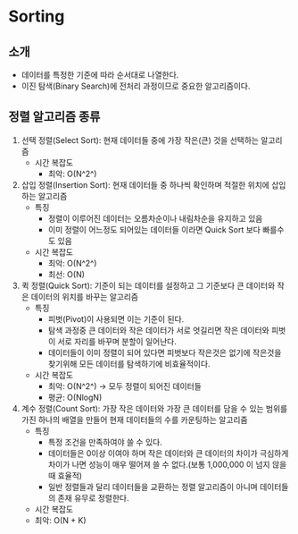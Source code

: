 # Sorting

## 소개
- 데이터를 특정한 기준에 따라 순서대로 나열한다.
- 이진 탐색(Binary Search)에 전처리 과정이므로 중요한 알고리즘이다.

## 정렬 알고리즘 종류
1. 선택 정렬(Select Sort): 현재 데이터들 중에 가장 작은(큰) 것을 선택하는 알고리즘
    - 시간 복잡도
        - 최악: O(N^2^)
2. 삽입 정렬(Insertion Sort): 현재 데이터들 중 하나씩 확인하며 적절한 위치에 삽입하는 알고리즘
    - 특징
        - 정렬이 이루어진 데이터는 오름차순이나 내림차순을 유지하고 있음
        - 이미 정렬이 어느정도 되어있는 데이터들 이라면 Quick Sort 보다 빠를수도 있음
    - 시간 복잡도
        - 최악: O(N^2^)
        - 최선: O(N)
3. 퀵 정렬(Quick Sort): 기준이 되는 데이터를 설정하고 그 기준보다 큰 데이터와 작은 데이터의 위치를 바꾸는 알고리즘
    - 특징
        - 피벗(Pivot)이 사용되면 이는 기준이 된다.
        - 탐색 과정중 큰 데이터와 작은 데이터가 서로 엇길리면 작은 데이터와 피벗이 서로 자리를 바꾸며 분할이 일어난다.
        - 데이터들이 이미 정렬이 되어 있다면 피벗보다 작은것은 없기에 작은것을 찾기위해 모든 데이터를 탐색하기에 비효율적이다.
    - 시간 복잡도
        - 최악: O(N^2^) -> 모두 정렬이 되어진 데이터들
        - 평균: O(NlogN)
4. 계수 정렬(Count Sort): 가장 작은 데이터와 가장 큰 데이터를 담을 수 있는 범위를 가진 하나의 배열을 만들어 현재 데이터들의 수를 카운팅하는 알고리줌
    - 특징
        - 특정 조건을 만족하여야 쓸 수 있다.
        - 데이터들은 0이상 이여야 하며 작은 데이터와 큰 데이터의 차이가 극심하게 차이가 나면 성능이 매우 떨어져 쓸 수 없다.(보통 1,000,000 이 넘지 않을 때 효율적)
        - 일반 정렬들과 달리 데이터들을 교환하는 정렬 알고리즘이 아니며 데이터들의 존재 유무로 정렬한다.
    - 시간 복잡도
     - 최악: O(N + K)
